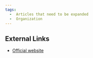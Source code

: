 ```yaml
---
tags:
  -  Articles that need to be expanded
  -  Organization 
---
```

## External Links

- [Official website](http://www.dodig.osd.mil/INV/DCIS/)